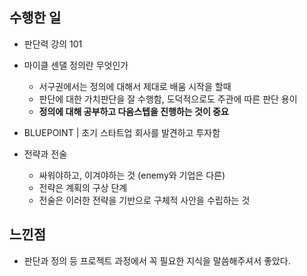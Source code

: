 ## 수행한 일

- 판단력 강의 101

- 마이클 센댈 정의란 무엇인가
  - 서구권에서는 정의에 대해서 제대로 배움 시작을 할때
  - 판단에 대한 가치판단을 잘 수행함, 도덕적으로도 주관에 따른 판단 용이
  - **정의에 대해 공부하고 다음스텝을 진행하는 것이 중요**

- BLUEPOINT | 초기 스타트업 회사를 발견하고 투자함
- 전략과 전술
  - 싸워야하고, 이겨야하는 것 (enemy와 기업은 다른)
  - 전략은 계획의 구상 단계
  - 전술은 이러한 전략을 기반으로 구체적 사안을 수립하는 것

## 느낀점

- 판단과 정의 등 프로젝트 과정에서 꼭 필요한 지식을 말씀해주셔서 좋았다.
